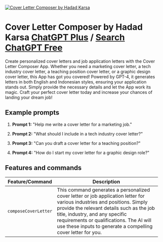 
[![Cover Letter Composer by Hadad Karsa](https://files.oaiusercontent.com/file-0GRU8WFthcbQNwOVgiPRTITR?se=2123-10-18T07%3A27%3A09Z&sp=r&sv=2021-08-06&sr=b&rscc=max-age%3D31536000%2C%20immutable&rscd=attachment%3B%20filename%3D42bebbf3-0947-4b58-876e-4ebcb41c8345.png&sig=i4H%2B7DnpXdakR3CShobXjKx0FZ8Ti%2B3PhCME3GmHpEA%3D)](https://chat.openai.com/g/g-HNjImVe2T-cover-letter-composer-by-hadad-karsa)

# Cover Letter Composer by Hadad Karsa [ChatGPT Plus](https://chat.openai.com/g/g-HNjImVe2T-cover-letter-composer-by-hadad-karsa) / [Search ChatGPT Free](https://gptcall.net/index.html#/?search=Cover%20Letter%20Composer%20by%20Hadad%20Karsa)

Create personalized cover letters and job application letters with the Cover Letter Composer App. Whether you need a marketing cover letter, a tech industry cover letter, a teaching position cover letter, or a graphic design cover letter, this App has got you covered! Powered by GPT-4, it generates letters in both English and Indonesian styles, ensuring your application stands out. Simply provide the necessary details and let the App work its magic. Craft your perfect cover letter today and increase your chances of landing your dream job!

## Example prompts

1. **Prompt 1:** "Help me write a cover letter for a marketing job."

2. **Prompt 2:** "What should I include in a tech industry cover letter?"

3. **Prompt 3:** "Can you draft a cover letter for a teaching position?"

4. **Prompt 4:** "How do I start my cover letter for a graphic design role?"


## Features and commands

| Feature/Command | Description |
| --- | --- |
| `composeCoverLetter` | This command generates a personalized cover letter or job application letter for various industries and positions. Simply provide the relevant details such as the job title, industry, and any specific requirements or qualifications. The AI will use these inputs to generate a compelling cover letter for you. |


